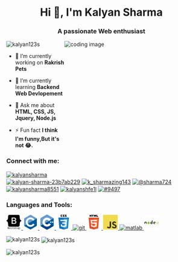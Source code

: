 <h1 align="center">Hi 👋, I'm Kalyan Sharma</h1>
<h3 align="center">A passionate Web enthusiast</h3>

<img align="right" src="https://img.freepik.com/free-vector/cartoon-style-nerd-character-design_52683-81718.jpg?w=2000" alt="coding image" height="350" width="350">

<p align="left"> <img src="https://komarev.com/ghpvc/?username=kalyan123s&label=Profile%20views&color=0e75b6&style=flat" alt="kalyan123s" /> </p>

- 🔭 I’m currently working on **Rakrish Pets**

- 🌱 I’m currently learning **Backend Web Devlopement**

- 💬 Ask me about **HTML, CSS, JS, Jquery, Node.js**

- ⚡ Fun fact **I think I'm funny,But it's not 😂.**

<h3 align="left">Connect with me:</h3>
<p align="left">
<a href="https://codepen.io/kalyansharma" target="blank"><img align="center" src="https://raw.githubusercontent.com/rahuldkjain/github-profile-readme-generator/master/src/images/icons/Social/codepen.svg" alt="kalyansharma" height="30" width="40" /></a>
<a href="https://linkedin.com/in/kalyan-sharma-23b7ab229" target="blank"><img align="center" src="https://raw.githubusercontent.com/rahuldkjain/github-profile-readme-generator/master/src/images/icons/Social/linked-in-alt.svg" alt="kalyan-sharma-23b7ab229" height="30" width="40" /></a>
<a href="https://instagram.com/k_sharmazing143" target="blank"><img align="center" src="https://raw.githubusercontent.com/rahuldkjain/github-profile-readme-generator/master/src/images/icons/Social/instagram.svg" alt="k_sharmazing143" height="30" width="40" /></a>
<a href="https://hashnode.com/@sharma724" target="blank"><img align="center" src="https://raw.githubusercontent.com/rahuldkjain/github-profile-readme-generator/master/src/images/icons/Social/hashnode.svg" alt="@sharma724" height="30" width="40" /></a>
<a href="https://www.hackerrank.com/kalyansharma8551" target="blank"><img align="center" src="https://raw.githubusercontent.com/rahuldkjain/github-profile-readme-generator/master/src/images/icons/Social/hackerrank.svg" alt="kalyansharma8551" height="30" width="40" /></a>
<a href="https://auth.geeksforgeeks.org/user/kalyanshfe1l" target="blank"><img align="center" src="https://raw.githubusercontent.com/rahuldkjain/github-profile-readme-generator/master/src/images/icons/Social/geeks-for-geeks.svg" alt="kalyanshfe1l" height="30" width="40" /></a>
<a href="https://discord.gg/#9497" target="blank"><img align="center" src="https://raw.githubusercontent.com/rahuldkjain/github-profile-readme-generator/master/src/images/icons/Social/discord.svg" alt="#9497" height="30" width="40" /></a>
</p>

<h3 align="left">Languages and Tools:</h3>
<p align="left"> <a href="https://getbootstrap.com" target="_blank" rel="noreferrer"> <img src="https://raw.githubusercontent.com/devicons/devicon/master/icons/bootstrap/bootstrap-plain-wordmark.svg" alt="bootstrap" width="40" height="40"/> </a> <a href="https://www.cprogramming.com/" target="_blank" rel="noreferrer"> <img src="https://raw.githubusercontent.com/devicons/devicon/master/icons/c/c-original.svg" alt="c" width="40" height="40"/> </a> <a href="https://www.w3schools.com/cpp/" target="_blank" rel="noreferrer"> <img src="https://raw.githubusercontent.com/devicons/devicon/master/icons/cplusplus/cplusplus-original.svg" alt="cplusplus" width="40" height="40"/> </a> <a href="https://www.w3schools.com/css/" target="_blank" rel="noreferrer"> <img src="https://raw.githubusercontent.com/devicons/devicon/master/icons/css3/css3-original-wordmark.svg" alt="css3" width="40" height="40"/> </a> <a href="https://git-scm.com/" target="_blank" rel="noreferrer"> <img src="https://www.vectorlogo.zone/logos/git-scm/git-scm-icon.svg" alt="git" width="40" height="40"/> </a> <a href="https://www.w3.org/html/" target="_blank" rel="noreferrer"> <img src="https://raw.githubusercontent.com/devicons/devicon/master/icons/html5/html5-original-wordmark.svg" alt="html5" width="40" height="40"/> </a> <a href="https://developer.mozilla.org/en-US/docs/Web/JavaScript" target="_blank" rel="noreferrer"> <img src="https://raw.githubusercontent.com/devicons/devicon/master/icons/javascript/javascript-original.svg" alt="javascript" width="40" height="40"/> </a> <a href="https://www.mathworks.com/" target="_blank" rel="noreferrer"> <img src="https://upload.wikimedia.org/wikipedia/commons/2/21/Matlab_Logo.png" alt="matlab" width="40" height="40"/> </a> <a href="https://nodejs.org" target="_blank" rel="noreferrer"> <img src="https://raw.githubusercontent.com/devicons/devicon/master/icons/nodejs/nodejs-original-wordmark.svg" alt="nodejs" width="40" height="40"/> </a> </p>

<p><img align="left" src="https://github-readme-stats.vercel.app/api/top-langs?username=kalyan123s&show_icons=true&locale=en&layout=compact" alt="kalyan123s" /></p>

<p>&nbsp;<img align="center" src="https://github-readme-stats.vercel.app/api?username=kalyan123s&show_icons=true&locale=en" alt="kalyan123s" /></p>

<p><img align="center" src="https://github-readme-streak-stats.herokuapp.com/?user=kalyan123s&" alt="kalyan123s" /></p>

